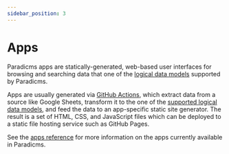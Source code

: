 ```yaml
---
sidebar_position: 3
---
```


# Apps

Paradicms apps are statically-generated, web-based user interfaces for browsing and searching data that one of the [logical data models](/docs/reference/logical-data-models) supported by Paradicms.

Apps are usually generated via [GitHub Actions](/docs/reference/github-actions), which extract data from a source like Google Sheets, transform it to the one of the [supported logical data models](/docs/reference/logical-data-models), and feed the data to an app-specific static site generator. The result is a set of HTML, CSS, and JavaScript files which can be deployed to a static file hosting service such as GitHub Pages.

See the [apps reference](/docs/reference/apps) for more information on the apps currently available in Paradicms.